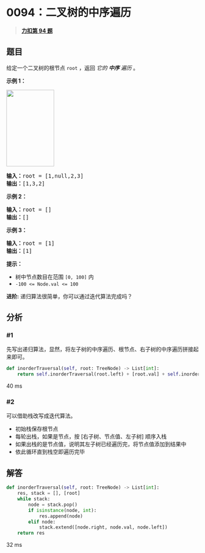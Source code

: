 # 0094：二叉树的中序遍历


> <u>**[力扣第 94 题](https://leetcode.cn/problems/binary-tree-inorder-traversal/)**</u>

## 题目

<p>给定一个二叉树的根节点 <code>root</code> ，返回 <em>它的 <strong>中序</strong> 遍历</em> 。</p>



<p><strong>示例 1：</strong></p>
<img alt="" src="https://assets.leetcode.com/uploads/2020/09/15/inorder_1.jpg" style="height: 200px; width: 125px;" />
<pre>
<strong>输入：</strong>root = [1,null,2,3]
<strong>输出：</strong>[1,3,2]
</pre>

<p><strong>示例 2：</strong></p>

<pre>
<strong>输入：</strong>root = []
<strong>输出：</strong>[]
</pre>

<p><strong>示例 3：</strong></p>

<pre>
<strong>输入：</strong>root = [1]
<strong>输出：</strong>[1]
</pre>



<p><strong>提示：</strong></p>

<ul>
<li>树中节点数目在范围 <code>[0, 100]</code> 内</li>
<li><code>-100 &lt;= Node.val &lt;= 100</code></li>
</ul>



<p><strong>进阶:</strong> 递归算法很简单，你可以通过迭代算法完成吗？</p>


## 分析

### #1

先写出递归算法，显然，将左子树的中序遍历、根节点、右子树的中序遍历拼接起来即可。

```python
def inorderTraversal(self, root: TreeNode) -> List[int]:
	return self.inorderTraversal(root.left) + [root.val] + self.inorderTraversal(root.right) if root else []
```
40 ms

### #2

可以借助栈改写成迭代算法。
- 初始栈保存根节点
- 每轮出栈，如果是节点，按 [右子树、节点值、左子树] 顺序入栈
- 如果出栈的是节点值，说明其左子树已经遍历完，将节点值添加到结果中
- 依此循环直到栈空即遍历完毕

## 解答

```python
def inorderTraversal(self, root: TreeNode) -> List[int]:
	res, stack = [], [root]
	while stack:
		node = stack.pop()
		if isinstance(node, int):
			res.append(node)
		elif node:
			stack.extend([node.right, node.val, node.left])
	return res
```
32 ms

